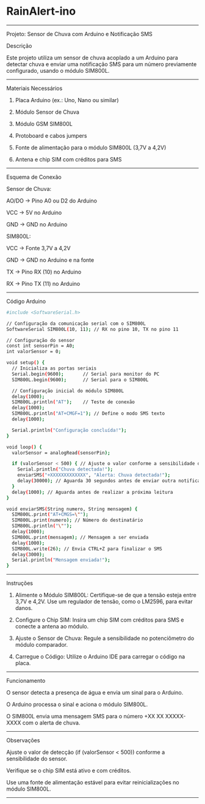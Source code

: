 # RainAlert-ino


---

Projeto: Sensor de Chuva com Arduino e Notificação SMS

Descrição

Este projeto utiliza um sensor de chuva acoplado a um Arduino para detectar chuva e enviar uma notificação SMS para um número previamente configurado, usando o módulo SIM800L.


---

Materiais Necessários

1. Placa Arduino (ex.: Uno, Nano ou similar)


2. Módulo Sensor de Chuva


3. Módulo GSM SIM800L


4. Protoboard e cabos jumpers


5. Fonte de alimentação para o módulo SIM800L (3,7V a 4,2V)


6. Antena e chip SIM com créditos para SMS




---

Esquema de Conexão

Sensor de Chuva:

AO/DO → Pino A0 ou D2 do Arduino

VCC → 5V no Arduino

GND → GND no Arduino


SIM800L:

VCC → Fonte 3,7V a 4,2V

GND → GND no Arduino e na fonte

TX → Pino RX (10) no Arduino

RX → Pino TX (11) no Arduino




---

Código Arduino

```bash
#include <SoftwareSerial.h>

// Configuração da comunicação serial com o SIM800L
SoftwareSerial SIM800L(10, 11); // RX no pino 10, TX no pino 11

// Configuração do sensor
const int sensorPin = A0;
int valorSensor = 0;

void setup() {
  // Inicializa as portas seriais
  Serial.begin(9600);       // Serial para monitor do PC
  SIM800L.begin(9600);      // Serial para o SIM800L

  // Configuração inicial do módulo SIM800L
  delay(1000);
  SIM800L.println("AT");    // Teste de conexão
  delay(1000);
  SIM800L.println("AT+CMGF=1"); // Define o modo SMS texto
  delay(1000);

  Serial.println("Configuração concluída!");
}

void loop() {
  valorSensor = analogRead(sensorPin);

  if (valorSensor < 500) { // Ajuste o valor conforme a sensibilidade desejada
    Serial.println("Chuva detectada!");
    enviarSMS("+XXXXXXXXXXXXX", "Alerta: Chuva detectada!");
    delay(30000); // Aguarda 30 segundos antes de enviar outra notificação
  }
  delay(1000); // Aguarda antes de realizar a próxima leitura
}

void enviarSMS(String numero, String mensagem) {
  SIM800L.print("AT+CMGS=\"");
  SIM800L.print(numero); // Número do destinatário
  SIM800L.println("\"");
  delay(1000);
  SIM800L.print(mensagem); // Mensagem a ser enviada
  delay(1000);
  SIM800L.write(26); // Envia CTRL+Z para finalizar o SMS
  delay(3000);
  Serial.println("Mensagem enviada!");
}
```

---

Instruções

1. Alimente o Módulo SIM800L: Certifique-se de que a tensão esteja entre 3,7V e 4,2V. Use um regulador de tensão, como o LM2596, para evitar danos.


2. Configure o Chip SIM: Insira um chip SIM com créditos para SMS e conecte a antena ao módulo.


3. Ajuste o Sensor de Chuva: Regule a sensibilidade no potenciômetro do módulo comparador.


4. Carregue o Código: Utilize o Arduino IDE para carregar o código na placa.




---

Funcionamento

O sensor detecta a presença de água e envia um sinal para o Arduino.

O Arduino processa o sinal e aciona o módulo SIM800L.

O SIM800L envia uma mensagem SMS para o número +XX XX XXXXX-XXXX com o alerta de chuva.



---

Observações

Ajuste o valor de detecção (if (valorSensor < 500)) conforme a sensibilidade do sensor.

Verifique se o chip SIM está ativo e com créditos.

Use uma fonte de alimentação estável para evitar reinicializações no módulo SIM800L.



---

